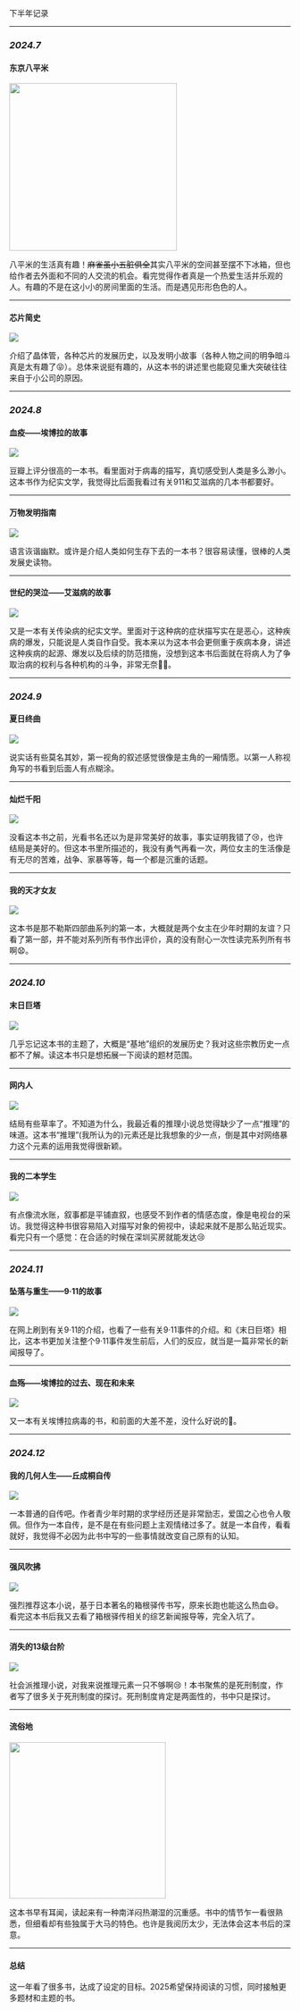 下半年记录
***
### ***2024.7***
#### 东京八平米
<img src="https://image.slugyao.top/2024books/s34361490.jpg" width="300">

八平米的生活真有趣！~~麻雀虽小五脏俱全~~其实八平米的空间甚至摆不下冰箱，但也给作者去外面和不同的人交流的机会。看完觉得作者真是一个热爱生活并乐观的人。有趣的不是在这小小的房间里面的生活。而是遇见形形色色的人。

***

#### 芯片简史
<img src="http://image.slugyao.top/2024books/s34501469.jpg" width="">

介绍了晶体管，各种芯片的发展历史，以及发明小故事（各种人物之间的明争暗斗真是太有趣了😝）。总体来说挺有趣的，从这本书的讲述里也能窥见重大突破往往来自于小公司的原因。
***

### ***2024.8***

#### 血疫——埃博拉的故事
<img src="http://image.slugyao.top/2024books/s30010617.jpg" width="">

豆瓣上评分很高的一本书。看里面对于病毒的描写，真切感受到人类是多么渺小。这本书作为纪实文学，我觉得比后面我看过有关911和艾滋病的几本书都要好。
***


#### 万物发明指南
<img src="http://image.slugyao.top/2024books/s33471187.jpg" width="">

语言诙谐幽默。或许是介绍人类如何生存下去的一本书？很容易读懂，很棒的人类发展史读物。
***

#### 世纪的哭泣——艾滋病的故事
<img src="http://image.slugyao.top/2024books/s33531939.jpg" width="">

又是一本有关传染病的纪实文学。里面对于这种病的症状描写实在是恶心，这种疾病的爆发，只能说是人类自作自受。我本来以为这本书会更侧重于疾病本身，讲述这种疾病的起源、爆发以及后续的防范措施，没想到这本书后面就在将病人为了争取治病的权利与各种机构的斗争，非常无奈😮‍💨。
***

### ***2024.9***

#### 夏日终曲
<img src="http://image.slugyao.top/2024books/s29720198.jpg" width="">

说实话有些莫名其妙，第一视角的叙述感觉很像是主角的一厢情愿。以第一人称视角写的书看到后面人有点糊涂。

***

#### 灿烂千阳
<img src="http://image.slugyao.top/2024books/s2651394.jpg" width="">

没看这本书之前，光看书名还以为是非常美好的故事，事实证明我错了😢，也许结局是美好的。但这本书里所描述的，我没有勇气再看一次，两位女主的生活像是有无尽的苦难，战争、家暴等等，每一个都是沉重的话题。

***

#### 我的天才女友
<img src="http://image.slugyao.top/2024books/s29164777.jpg" width="">

这本书是那不勒斯四部曲系列的第一本，大概就是两个女主在少年时期的友谊？只看了第一部，并不能对系列所有书作出评价，真的没有耐心一次性读完系列所有书啊😧。

***

### ***2024.10***

#### 末日巨塔
<img src="http://image.slugyao.top/2024books/s33645298.jpg" width="">

几乎忘记这本书的主题了，大概是“基地”组织的发展历史？我对这些宗教历史一点都不了解。读这本书只是想拓展一下阅读的题材范围。
***

#### 网内人
<img src="http://image.slugyao.top/2024books/s33442256.jpg" width="">

结局有些草率了。不知道为什么，我最近看的推理小说总觉得缺少了一点“推理”的味道。这本书“推理”(我所认为的)元素还是比我想象的少一点，倒是其中对网络暴力这个元素的运用我觉得很新颖。
***

#### 我的二本学生
<img src="http://image.slugyao.top/2024books/s33702245.jpg" width="">

有点像流水账，叙事都是平铺直叙，也感受不到作者的情感态度，像是电视台的采访。我觉得这种书很容易陷入对描写对象的俯视中，读起来就不是那么贴近现实。看完只有一个感觉：在合适的时候在深圳买房就能发达😢

***

### ***2024.11***

#### 坠落与重生——9·11的故事
<img src="http://image.slugyao.top/2024books/s33912666.jpg" width="">

在网上刷到有关9·11的介绍，也看了一些有关9·11事件的介绍。和《末日巨塔》相比，这本书更加关注整个9·11事件发生前后，人们的反应，就当是一篇非常长的新闻报导了。

***

#### 血殇——埃博拉的过去、现在和未来
<img src="http://image.slugyao.top/2024books/s34371805.jpg" width="">

又一本有关埃博拉病毒的书，和前面的大差不差，没什么好说的🐸。

***

### ***2024.12***

#### 我的几何人生——丘成桐自传
<img src="http://image.slugyao.top/2024books/s33835810.jpg" width="">

一本普通的自传吧。作者青少年时期的求学经历还是非常励志，爱国之心也令人敬佩。但作为一本自传，是不是在有些问题上主观情绪过多了。就是一本自传，看看就好，我觉得不必因为此书中写的一些事情就改变自己原有的认知。
***

#### 强风吹拂
<img src="http://image.slugyao.top/2024books/s27914268.jpg" width="">

强烈推荐这本小说，基于日本著名的箱根驿传书写，原来长跑也能这么热血😄。看完这本书后我又去看了箱根驿传相关的综艺新闻报导等，完全入坑了。
***

#### 消失的13级台阶
<img src="http://image.slugyao.top/2024books/s34070178.jpg" width="">

社会派推理小说，对我来说推理元素一只不够啊😢！本书聚焦的是死刑制度，作者写了很多关于死刑制度的探讨。死刑制度肯定是两面性的，书中只是探讨。
***

#### 流俗地

<img src="https://image.slugyao.top/2024books/s33884123.jpg" width="280">

这本书早有耳闻，读起来有一种南洋闷热潮湿的沉重感。书中的情节乍一看很熟悉，但细看却有些独属于大马的特色。也许是我阅历太少，无法体会这本书后的深意。

***

#### 总结

这一年看了很多书，达成了设定的目标。2025希望保持阅读的习惯，同时接触更多题材和主题的书。